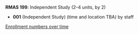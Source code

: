 **RMAS 199**: Independent Study (2–4 units, by 2)

- **001** (Independent Study) (time and location TBA) by staff

[Enrollment numbers over time](./RMAS199.tsv)
